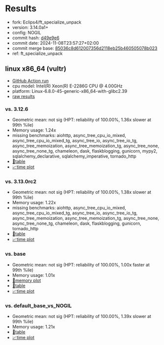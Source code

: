 # Results

- fork: Eclips4/ft_specialize_unpack
- version: 3.14.0a1+
- config: NOGIL
- commit hash: [d49e9e6](https://github.com/Eclips4/cpython/commit/d49e9e6)
- commit date: 2024-11-08T23:57:27+02:00
- commit merge base: [85036c8d612007356d2118eb25b460505078b023](https://github.com/python/cpython/commit/85036c8d612007356d2118eb25b460505078b023)
- ref: ft_specialize_unpack

## linux x86_64 (vultr)

- [GitHub Action run](https://github.com/facebookexperimental/free-threading-benchmarking/actions/runs/11810357018)
- cpu model: Intel(R) Xeon(R) E-2286G CPU @ 4.00GHz
- platform: Linux-6.8.0-45-generic-x86_64-with-glibc2.39
- [raw results](bm-20241108-vultr-x86_64-Eclips4-ft_specialize_unpack-3.14.0a1%2B-d49e9e6.json)

### vs. 3.12.6

- Geometric mean: not sig (HPT: reliability of 100.00%, 1.36x slower at 99th %ile)
- Memory usage: 1.24x
- missing benchmarks: aiohttp, async_tree_cpu_io_mixed, async_tree_cpu_io_mixed_tg, async_tree_io, async_tree_io_tg, async_tree_memoization, async_tree_memoization_tg, async_tree_none, async_tree_none_tg, chameleon, dask, flaskblogging, gunicorn, mypy2, sqlalchemy_declarative, sqlalchemy_imperative, tornado_http
- [📄table](bm-20241108-vultr-x86_64-Eclips4-ft_specialize_unpack-3.14.0a1%2B-d49e9e6-vs-3.12.6.md)
- [📈time plot](bm-20241108-vultr-x86_64-Eclips4-ft_specialize_unpack-3.14.0a1%2B-d49e9e6-vs-3.12.6.svg)

### vs. 3.13.0rc2

- Geometric mean: not sig (HPT: reliability of 100.00%, 1.38x slower at 99th %ile)
- Memory usage: 1.22x
- missing benchmarks: aiohttp, async_tree_cpu_io_mixed, async_tree_cpu_io_mixed_tg, async_tree_io, async_tree_io_tg, async_tree_memoization, async_tree_memoization_tg, async_tree_none, async_tree_none_tg, chameleon, dask, flaskblogging, gunicorn, tornado_http
- [📄table](bm-20241108-vultr-x86_64-Eclips4-ft_specialize_unpack-3.14.0a1%2B-d49e9e6-vs-3.13.0rc2.md)
- [📈time plot](bm-20241108-vultr-x86_64-Eclips4-ft_specialize_unpack-3.14.0a1%2B-d49e9e6-vs-3.13.0rc2.svg)

### vs. base

- Geometric mean: not sig (HPT: reliability of 100.00%, 1.00x faster at 99th %ile)
- Memory usage: 1.01x
- [🧠memory plot](bm-20241108-vultr-x86_64-Eclips4-ft_specialize_unpack-3.14.0a1%2B-d49e9e6-vs-base-mem.svg)
- [📄table](bm-20241108-vultr-x86_64-Eclips4-ft_specialize_unpack-3.14.0a1%2B-d49e9e6-vs-base.md)
- [📈time plot](bm-20241108-vultr-x86_64-Eclips4-ft_specialize_unpack-3.14.0a1%2B-d49e9e6-vs-base.svg)

### vs. default_base_vs_NOGIL

- Geometric mean: not sig (HPT: reliability of 100.00%, 1.39x slower at 99th %ile)
- Memory usage: 1.21x
- [📄table](bm-20241108-vultr-x86_64-Eclips4-ft_specialize_unpack-3.14.0a1%2B-d49e9e6-vs-default_base_vs_NOGIL.md)
- [📈time plot](bm-20241108-vultr-x86_64-Eclips4-ft_specialize_unpack-3.14.0a1%2B-d49e9e6-vs-default_base_vs_NOGIL.svg)

